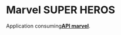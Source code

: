 # Marvel SUPER HEROS
<p>Application consuming<b><a href="https://developer.marvel.com/">API marvel</a></b>.</p>

